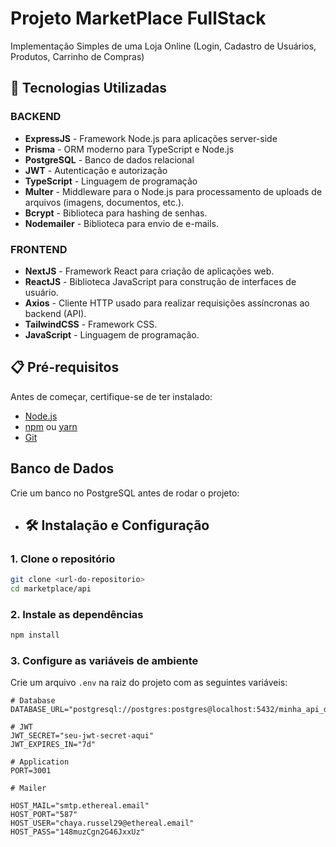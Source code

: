 # Projeto MarketPlace FullStack
Implementação Simples de uma Loja Online (Login, Cadastro de Usuários, Produtos, Carrinho de Compras)

## 🚀 Tecnologias Utilizadas

### BACKEND
- **ExpressJS** - Framework Node.js para aplicações server-side
- **Prisma** - ORM moderno para TypeScript e Node.js
- **PostgreSQL** - Banco de dados relacional
- **JWT** - Autenticação e autorização
- **TypeScript** - Linguagem de programação
- **Multer** - Middleware para o Node.js para processamento de uploads de arquivos (imagens, documentos, etc.).
- **Bcrypt** - Biblioteca para hashing de senhas.
- **Nodemailer** - Biblioteca para envio de e-mails.

### FRONTEND
- **NextJS** - Framework React para criação de aplicações web.
- **ReactJS** - Biblioteca JavaScript para construção de interfaces de usuário.
- **Axios** - Cliente HTTP usado para realizar requisições assíncronas ao backend (API).
- **TailwindCSS** - Framework CSS.
- **JavaScript** - Linguagem de programação.

## 📋 Pré-requisitos

Antes de começar, certifique-se de ter instalado:

- [Node.js](https://nodejs.org/)
- [npm](https://www.npmjs.com/) ou [yarn](https://yarnpkg.com/)
- [Git](https://git-scm.com/)

## Banco de Dados
Crie um banco no PostgreSQL antes de rodar o projeto:

- ## 🛠️ Instalação e Configuração

### 1. Clone o repositório

```bash
git clone <url-do-repositorio>
cd marketplace/api
```

### 2. Instale as dependências

```bash
npm install
```

### 3. Configure as variáveis de ambiente

Crie um arquivo `.env` na raiz do projeto com as seguintes variáveis:

```env
# Database
DATABASE_URL="postgresql://postgres:postgres@localhost:5432/minha_api_db"

# JWT
JWT_SECRET="seu-jwt-secret-aqui"
JWT_EXPIRES_IN="7d"

# Application
PORT=3001

# Mailer

HOST_MAIL="smtp.ethereal.email"
HOST_PORT="587"
HOST_USER="chaya.russel29@ethereal.email"
HOST_PASS="148muzCgn2G46JxxUz"
```
